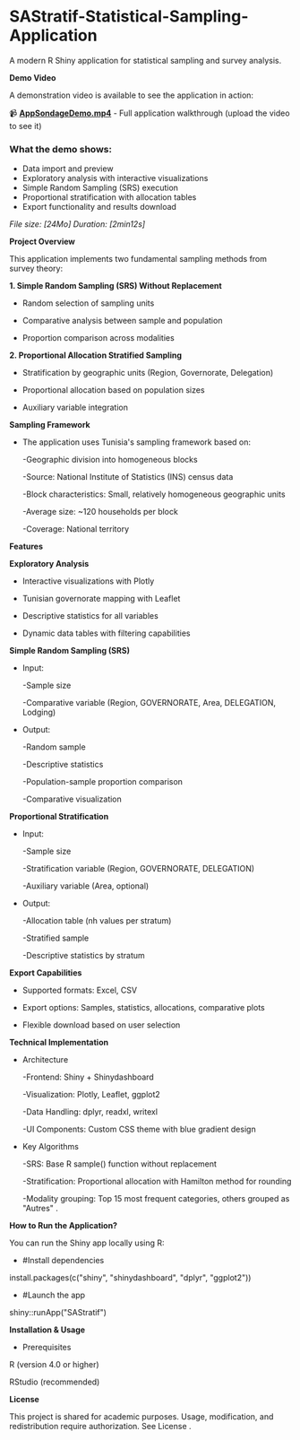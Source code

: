 # SAStratif-Statistical-Sampling-Application

A modern R Shiny application for statistical sampling and survey analysis.

**Demo Video**

A demonstration video is available to see the application in action:

📹 **[AppSondageDemo.mp4](AppSondageDemo.mp4)** - Full application walkthrough (upload the video to see it)

### What the demo shows:
- Data import and preview
- Exploratory analysis with interactive visualizations
- Simple Random Sampling (SRS) execution
- Proportional stratification with allocation tables
- Export functionality and results download

*File size: [24Mo]*
*Duration: [2min12s]*

**Project Overview**

This application implements two fundamental sampling methods from survey theory:

**1. Simple Random Sampling (SRS) Without Replacement**

* Random selection of sampling units

* Comparative analysis between sample and population

* Proportion comparison across modalities

**2. Proportional Allocation Stratified Sampling**

* Stratification by geographic units (Region, Governorate, Delegation)

* Proportional allocation based on population sizes

* Auxiliary variable integration


**Sampling Framework**

* The application uses Tunisia's sampling framework based on:

   -Geographic division into homogeneous blocks

   -Source: National Institute of Statistics (INS) census data

   -Block characteristics: Small, relatively homogeneous geographic units

   -Average size: ~120 households per block

   -Coverage: National territory

**Features**

**Exploratory Analysis**

* Interactive visualizations with Plotly

* Tunisian governorate mapping with Leaflet

* Descriptive statistics for all variables

* Dynamic data tables with filtering capabilities

**Simple Random Sampling (SRS)**

* Input:

  -Sample size

  -Comparative variable (Region, GOVERNORATE, Area, DELEGATION, Lodging)

* Output:

  -Random sample

   -Descriptive statistics

   -Population-sample proportion comparison

   -Comparative visualization

**Proportional Stratification**

* Input:

   -Sample size

   -Stratification variable (Region, GOVERNORATE, DELEGATION)

   -Auxiliary variable (Area, optional)

* Output:

   -Allocation table (nh values per stratum)

   -Stratified sample

   -Descriptive statistics by stratum

**Export Capabilities**

* Supported formats: Excel, CSV

* Export options: Samples, statistics, allocations, comparative plots

* Flexible download based on user selection

**Technical Implementation**

* Architecture
  
   -Frontend: Shiny + Shinydashboard

   -Visualization: Plotly, Leaflet, ggplot2

   -Data Handling: dplyr, readxl, writexl

   -UI Components: Custom CSS theme with blue gradient design

* Key Algorithms
  
  -SRS: Base R sample() function without replacement

  -Stratification: Proportional allocation with Hamilton method for rounding

  -Modality grouping: Top 15 most frequent categories, others grouped as "Autres" .

 **How to Run the Application?**

You can run the Shiny app locally using R:

* #Install dependencies
  
install.packages(c("shiny", "shinydashboard", "dplyr", "ggplot2"))

* #Launch the app
  
shiny::runApp("SAStratif")

**Installation & Usage**

* Prerequisites
  
R (version 4.0 or higher)

RStudio (recommended)

 **License**
 
This project is shared for academic purposes. Usage, modification, and redistribution require authorization.
See License .
